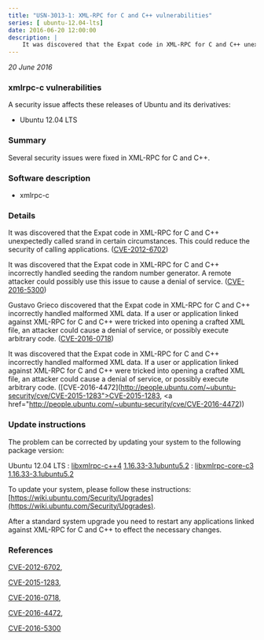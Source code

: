 ```yaml
---
title: "USN-3013-1: XML-RPC for C and C++ vulnerabilities"
series: [ ubuntu-12.04-lts]
date: 2016-06-20 12:00:00
description: |
    It was discovered that the Expat code in XML-RPC for C and C++ unexpectedly called srand in certain circumstances. This could reduce the security of calling applications. ([CVE-2012-6702](http://people.ubuntu.com/~ubuntu-security/cve/CVE-2012-6702))
--- 
```

 
 

*20 June 2016*

### xmlrpc-c vulnerabilities

A security issue affects these releases of Ubuntu and its derivatives:

* Ubuntu 12.04 LTS

### Summary

Several security issues were fixed in XML-RPC for C and C++. 

### Software description

* xmlrpc-c 

### Details

It was discovered that the Expat code in XML-RPC for C and C++ unexpectedly called srand in certain circumstances. This could reduce the security of calling applications. ([CVE-2012-6702](http://people.ubuntu.com/~ubuntu-security/cve/CVE-2012-6702))

It was discovered that the Expat code in XML-RPC for C and C++ incorrectly handled seeding the random number generator. A remote attacker could possibly use this issue to cause a denial of service. ([CVE-2016-5300](http://people.ubuntu.com/~ubuntu-security/cve/CVE-2016-5300))

Gustavo Grieco discovered that the Expat code in XML-RPC for C and C++ incorrectly handled malformed XML data. If a user or application linked against XML-RPC for C and C++ were tricked into opening a crafted XML file, an attacker could cause a denial of service, or possibly execute arbitrary code. ([CVE-2016-0718](http://people.ubuntu.com/~ubuntu-security/cve/CVE-2016-0718))

It was discovered that the Expat code in XML-RPC for C and C++ incorrectly handled malformed XML data. If a user or application linked against XML-RPC for C and C++ were tricked into opening a crafted XML file, an attacker could cause a denial of service, or possibly execute arbitrary code. ([CVE-2016-4472](http://people.ubuntu.com/~ubuntu-security/cve/CVE-2015-1283">CVE-2015-1283</a>, <a href="http://people.ubuntu.com/~ubuntu-security/cve/CVE-2016-4472)) 

### Update instructions

The problem can be corrected by updating your system to the following package version:

Ubuntu 12.04 LTS
 : [libxmlrpc-c++4](https://launchpad.net/ubuntu/+source/xmlrpc-c) <span> [1.16.33-3.1ubuntu5.2](https://launchpad.net/ubuntu/+source/xmlrpc-c/1.16.33-3.1ubuntu5.2) </span> 
 : [libxmlrpc-core-c3](https://launchpad.net/ubuntu/+source/xmlrpc-c) <span> [1.16.33-3.1ubuntu5.2](https://launchpad.net/ubuntu/+source/xmlrpc-c/1.16.33-3.1ubuntu5.2) </span> 

To update your system, please follow these instructions: [https://wiki.ubuntu.com/Security/Upgrades](https://wiki.ubuntu.com/Security/Upgrades).

After a standard system upgrade you need to restart any applications linked against XML-RPC for C and C++ to effect the necessary changes. 

### References

 
 [CVE-2012-6702](http://people.ubuntu.com/~ubuntu-security/cve/CVE-2012-6702), 

 [CVE-2015-1283](http://people.ubuntu.com/~ubuntu-security/cve/CVE-2015-1283), 

 [CVE-2016-0718](http://people.ubuntu.com/~ubuntu-security/cve/CVE-2016-0718), 

 [CVE-2016-4472](http://people.ubuntu.com/~ubuntu-security/cve/CVE-2016-4472), 

 [CVE-2016-5300](http://people.ubuntu.com/~ubuntu-security/cve/CVE-2016-5300)
 

